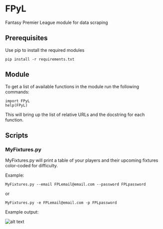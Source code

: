 # FPyL
Fantasy Premier League module for data scraping

## Prerequisites
Use pip to install the required modules 
```
pip install -r requirements.txt
```

## Module
To get a list of available functions in the module run the following commands:
```
import FPyL
help(FPyL)
```
This will bring up the list of relative URLs and the docstring for each function.

## Scripts
### MyFixtures.py
MyFixtures.py will print a table of your players and their upcoming fixtures color-coded for difficulty.



Example:
```
MyFixtures.py --email FPLemail@email.com --password FPLpassword
````
or
```
MyFixtures.py -e FPLemail@email.com -p FPLpassword
```

Example output:

![alt text](http://i.imgur.com/kQmXcIO.png "MyFixtures.py output")
